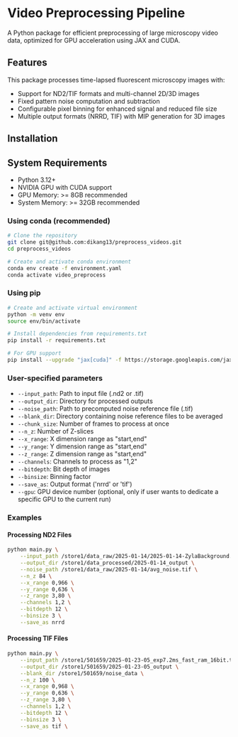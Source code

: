 # Video Preprocessing Pipeline

A Python package for efficient preprocessing of large microscopy video data, optimized for GPU acceleration using JAX and CUDA.

## Features
This package processes time-lapsed fluorescent microscopy images with:
- Support for ND2/TIF formats and multi-channel 2D/3D images
- Fixed pattern noise computation and subtraction
- Configurable pixel binning for enhanced signal and reduced file size
- Multiple output formats (NRRD, TIF) with MIP generation for 3D images


## Installation
## System Requirements
- Python 3.12+
- NVIDIA GPU with CUDA support
- GPU Memory: >= 8GB recommended
- System Memory: >= 32GB recommended
  
### Using conda (recommended)
```bash
# Clone the repository
git clone git@github.com:dikang13/preprocess_videos.git
cd preprocess_videos

# Create and activate conda environment
conda env create -f environment.yaml
conda activate video_preprocess
```

### Using pip
```bash
# Create and activate virtual environment
python -m venv env
source env/bin/activate

# Install dependencies from requirements.txt
pip install -r requirements.txt

# For GPU support
pip install --upgrade "jax[cuda]" -f https://storage.googleapis.com/jax-releases/jax_cuda_releases.html
```

### User-specified parameters

- `--input_path`: Path to input file (.nd2 or .tif)
- `--output_dir`: Directory for processed outputs
- `--noise_path`: Path to precomputed noise reference file (.tif)
- `--blank_dir`: Directory containing noise reference files to be averaged
- `--chunk_size`: Number of frames to process at once
- `--n_z`: Number of Z-slices
- `--x_range`: X dimension range as "start,end"
- `--y_range`: Y dimension range as "start,end"
- `--z_range`: Z dimension range as "start,end"
- `--channels`: Channels to process as "1,2"
- `--bitdepth`: Bit depth of images
- `--binsize`: Binning factor
- `--save_as`: Output format ('nrrd' or 'tif')
- `--gpu`: GPU device number (optional, only if user wants to dedicate a specific GPU to the current run)

### Examples
#### Processing ND2 Files
```bash
python main.py \
    --input_path /store1/data_raw/2025-01-14/2025-01-14-ZylaBackground.nd2 \
    --output_dir /store1/data_processed/2025-01-14_output \
    --noise_path /store1/data_raw/2025-01-14/avg_noise.tif \
    --n_z 84 \
    --x_range 0,966 \
    --y_range 0,636 \
    --z_range 3,80 \
    --channels 1,2 \
    --bitdepth 12 \
    --binsize 3 \
    --save_as nrrd
```

#### Processing TIF Files
```bash
python main.py \
    --input_path /store1/501659/2025-01-23-05_exp7.2ms_fast_ram_16bit.tif \
    --output_dir /store1/501659/2025-01-23-05_output \
    --blank_dir /store1/501659/noise_data \
    --n_z 100 \
    --x_range 0,968 \
    --y_range 0,636 \
    --z_range 3,80 \
    --channels 1,2 \
    --bitdepth 12 \
    --binsize 3 \
    --save_as tif \
```